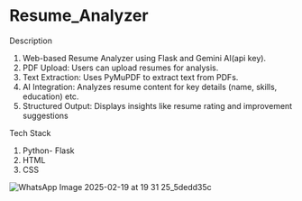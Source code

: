 # Resume_Analyzer

Description
1. Web-based Resume Analyzer using Flask and Gemini AI(api key).
2. PDF Upload: Users can upload resumes for analysis.
3. Text Extraction: Uses PyMuPDF to extract text from PDFs.
4. AI Integration: Analyzes resume content for key details (name, skills, education) etc.
5. Structured Output: Displays insights like resume rating and improvement suggestions

Tech Stack
1. Python- Flask
2. HTML
3. CSS




![WhatsApp Image 2025-02-19 at 19 31 25_5dedd35c](https://github.com/user-attachments/assets/765fab8f-4a54-413f-9bab-80825a0d4e7b)
